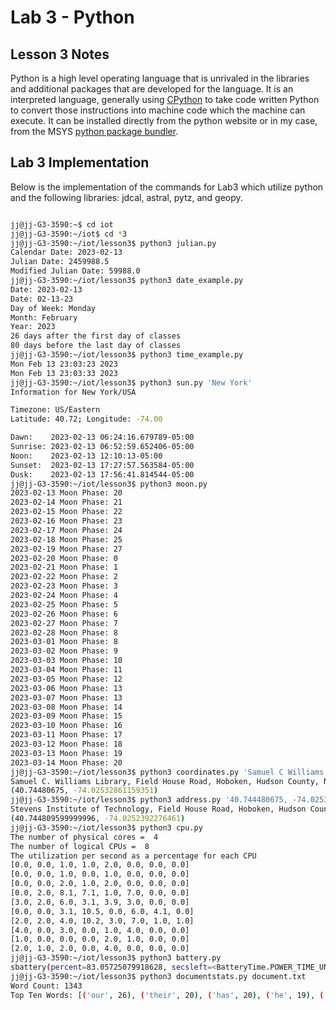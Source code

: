 # Lab 3 - Python

## Lesson 3 Notes

Python is a high level operating language that is unrivaled in the libraries and additional packages that are developed for the language. It is an interpreted language, generally using [CPython](https://en.wikipedia.org/wiki/CPython) to take code written Python to convert those instructions into machine code which the machine can execute. It can be installed directly from the python website or in my case, from the MSYS [python package bundler](https://packages.msys2.org/package/mingw-w64-x86_64-python).

## Lab 3 Implementation

Below is the implementation of the commands for Lab3 which utilize python and the following libraries: jdcal, astral, pytz, and geopy.

```bash

jj@jj-G3-3590:~$ cd iot
jj@jj-G3-3590:~/iot$ cd *3
jj@jj-G3-3590:~/iot/lesson3$ python3 julian.py
Calendar Date: 2023-02-13
Julian Date: 2459988.5
Modified Julian Date: 59988.0
jj@jj-G3-3590:~/iot/lesson3$ python3 date_example.py
Date: 2023-02-13
Date: 02-13-23
Day of Week: Monday
Month: February
Year: 2023
26 days after the first day of classes
80 days before the last day of classes
jj@jj-G3-3590:~/iot/lesson3$ python3 time_example.py
Mon Feb 13 23:03:23 2023
Mon Feb 13 23:03:33 2023
jj@jj-G3-3590:~/iot/lesson3$ python3 sun.py 'New York'
Information for New York/USA

Timezone: US/Eastern
Latitude: 40.72; Longitude: -74.00

Dawn:    2023-02-13 06:24:16.679789-05:00
Sunrise: 2023-02-13 06:52:59.652406-05:00
Noon:    2023-02-13 12:10:13-05:00
Sunset:  2023-02-13 17:27:57.563584-05:00
Dusk:    2023-02-13 17:56:41.814544-05:00
jj@jj-G3-3590:~/iot/lesson3$ python3 moon.py
2023-02-13 Moon Phase: 20
2023-02-14 Moon Phase: 21
2023-02-15 Moon Phase: 22
2023-02-16 Moon Phase: 23
2023-02-17 Moon Phase: 24
2023-02-18 Moon Phase: 25
2023-02-19 Moon Phase: 27
2023-02-20 Moon Phase: 0
2023-02-21 Moon Phase: 1
2023-02-22 Moon Phase: 2
2023-02-23 Moon Phase: 3
2023-02-24 Moon Phase: 4
2023-02-25 Moon Phase: 5
2023-02-26 Moon Phase: 6
2023-02-27 Moon Phase: 7
2023-02-28 Moon Phase: 8
2023-03-01 Moon Phase: 8
2023-03-02 Moon Phase: 9
2023-03-03 Moon Phase: 10
2023-03-04 Moon Phase: 11
2023-03-05 Moon Phase: 12
2023-03-06 Moon Phase: 13
2023-03-07 Moon Phase: 13
2023-03-08 Moon Phase: 14
2023-03-09 Moon Phase: 15
2023-03-10 Moon Phase: 16
2023-03-11 Moon Phase: 17
2023-03-12 Moon Phase: 18
2023-03-13 Moon Phase: 19
2023-03-14 Moon Phase: 20
jj@jj-G3-3590:~/iot/lesson3$ python3 coordinates.py 'Samuel C Williams Library'
Samuel C. Williams Library, Field House Road, Hoboken, Hudson County, New Jersey, 07030, United States
(40.74480675, -74.02532861159351)
jj@jj-G3-3590:~/iot/lesson3$ python3 address.py '40.744480675, -74.02532862031404'
Stevens Institute of Technology, Field House Road, Hoboken, Hudson County, New Jersey, 07030, United States
(40.744809599999996, -74.0252392276461)
jj@jj-G3-3590:~/iot/lesson3$ python3 cpu.py
The number of physical cores =  4
The number of logical CPUs =  8
The utilization per second as a percentage for each CPU
[0.0, 0.0, 1.0, 1.0, 2.0, 0.0, 0.0, 0.0]
[0.0, 0.0, 1.0, 0.0, 1.0, 0.0, 0.0, 0.0]
[0.0, 0.0, 2.0, 1.0, 2.0, 0.0, 0.0, 0.0]
[0.0, 2.0, 8.1, 7.1, 1.0, 7.0, 0.0, 0.0]
[3.0, 2.0, 6.0, 3.1, 3.9, 3.0, 0.0, 0.0]
[0.0, 0.0, 3.1, 10.5, 0.0, 6.0, 4.1, 0.0]
[2.0, 2.0, 4.0, 10.2, 3.0, 7.0, 1.0, 1.0]
[4.0, 0.0, 3.0, 0.0, 1.0, 4.0, 0.0, 0.0]
[1.0, 0.0, 0.0, 0.0, 2.0, 1.0, 0.0, 0.0]
[2.0, 1.0, 2.0, 0.0, 4.0, 0.0, 0.0, 0.0]
jj@jj-G3-3590:~/iot/lesson3$ python3 battery.py
sbattery(percent=83.05725079918628, secsleft=<BatteryTime.POWER_TIME_UNLIMITED: -2>, power_plugged=True)
jj@jj-G3-3590:~/iot/lesson3$ python3 documentstats.py document.txt
Word Count: 1343
Top Ten Words: [('our', 26), ('their', 20), ('has', 20), ('he', 19), ('them', 15), ('these', 13), ('have', 11), ('we', 11), ('us', 11), ('people', 10)]
```
